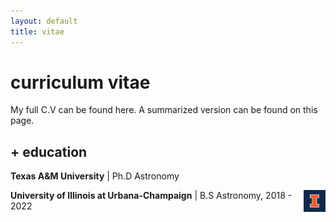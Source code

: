 ```yaml
---
layout: default
title: vitae
---
```


# curriculum vitae

My full C.V can be found here. A summarized version can be found on this page.

## + education

**Texas A&M University** | Ph.D Astronomy

<img src="assets/img/blocki_75.png" align="right" style="width:35px;"/> 

**University of Illinois at Urbana-Champaign** | B.S Astronomy, 2018 - 2022



